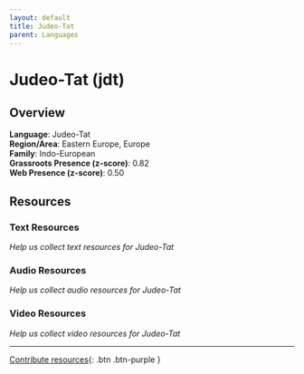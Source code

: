 ```yaml
---
layout: default
title: Judeo-Tat
parent: Languages
---
```


# Judeo-Tat (jdt)

## Overview

**Language**: Judeo-Tat  
**Region/Area**: Eastern Europe, Europe  
**Family**: Indo-European  
**Grassroots Presence (z-score)**: 0.82  
**Web Presence (z-score)**: 0.50  

## Resources

### Text Resources
*Help us collect text resources for Judeo-Tat*

### Audio Resources
*Help us collect audio resources for Judeo-Tat*

### Video Resources
*Help us collect video resources for Judeo-Tat*

---

[Contribute resources](https://forms.office.com/e/1SfLJx3u1r){: .btn .btn-purple }
